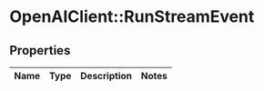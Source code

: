 # OpenAIClient::RunStreamEvent

## Properties
Name | Type | Description | Notes
------------ | ------------- | ------------- | -------------

